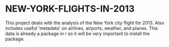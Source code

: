 # NEW-YORK-FLIGHTS-IN-2013
This project deals with the analysis of the New York city flight  for 2013. Also includes useful 'metadata' on airlines, airports, weather, and planes. This data is already a package in r so it will be very important to install the package.

